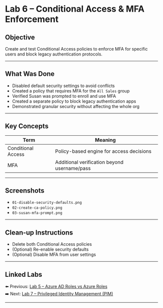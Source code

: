 # Lab 6 – Conditional Access & MFA Enforcement

## Objective

Create and test Conditional Access policies to enforce MFA for specific users and block legacy authentication protocols.

---

## What Was Done

- Disabled default security settings to avoid conflicts
- Created a policy that requires MFA for the `All Sales` group
- Verified Susan was prompted to enroll and use MFA
- Created a separate policy to block legacy authentication apps
- Demonstrated granular security without affecting the whole org

---

## Key Concepts

| Term               | Meaning                                       |
|--------------------|-----------------------------------------------|
| Conditional Access | Policy-based engine for access decisions      |
| MFA                | Additional verification beyond username/pass  |

---

## Screenshots

- `01-disable-security-defaults.png`
- `02-create-ca-policy.png`
- `03-susan-mfa-prompt.png`

---

## Clean-up Instructions

- Delete both Conditional Access policies
- (Optional) Re-enable security defaults
- (Optional) Disable MFA from user settings

---

## Linked Labs

⬅️ Previous: [Lab 5 – Azure AD Roles vs Azure Roles](../Lab05-EntraID-vs-Azure-Roles/README.md)  
➡️ Next: [Lab 7 – Privileged Identity Management (PIM)](../Lab07-PIM-Role-Elevation/README.md)

---
